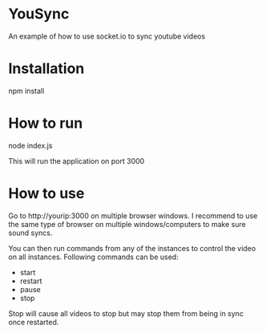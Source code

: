 YouSync
=======

An example of how to use socket.io to sync youtube videos

Installation
=======

npm install

How to run
=======

node index.js

This will run the application on port 3000

How to use
=======
Go to http://yourip:3000 on multiple browser windows. I recommend to use the same type of browser on multiple windows/computers to make sure sound syncs.

You can then run commands from any of the instances to control the video on all instances. Following commands can be used:

- start
- restart
- pause
- stop

Stop will cause all videos to stop but may stop them from being in sync once restarted.